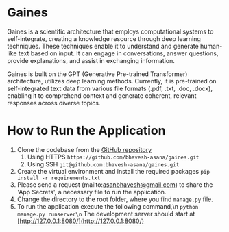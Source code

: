 # Gaines

Gaines is a scientific architecture that employs computational systems to self-integrate, creating a knowledge resource through deep learning techniques. These techniques enable it to understand and generate human-like text based on input. It can engage in conversations, answer questions, provide explanations, and assist in exchanging information.

Gaines is built on the GPT (Generative Pre-trained Transformer) architecture, utilizes deep learning methods. Currently, it is pre-trained on self-integrated text data from various file formats (.pdf, .txt, .doc, .docx), enabling it to comprehend context and generate coherent, relevant responses across diverse topics.

# How to Run the Application

1. Clone the codebase from the [GitHub repository](https://github.com/bhavesh-asana/gaines)
   1. Using HTTPS
      `https://github.com/bhavesh-asana/gaines.git`
   2. Using SSH
      `git@github.com:bhavesh-asana/gaines.git`
2. Create the virtual environment and install the required packages
   `pip install -r requirements.txt`
3. Please send a request (mailto:asanbhavesh@gmail.com) to share the 'App Secrets', a necessary file to run the application.
4. Change the directory to the root folder, where you find `manage.py` file.
5. To run the application execute the following command,\n
   `python manage.py runserver\n`
   The development server should start at [http://127.0.0.1:8080/](http://127.0.0.1:8080/)
